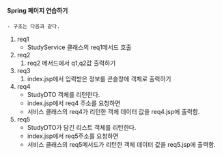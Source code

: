 #### Spring 페이지 연습하기
    - 구조는 다음과 같다.
1. req1
   + StudyService 클래스의 req1메서드 호출
2. req2
   1. req2 메서드에서 q1,q2값 출력하기
3. req3
   1. index.jsp에서 입력받은 정보를 콘솔창에 객체로 출력하기
4. req4
    * StudyDTO 객체를 리턴한다.
    * index.jsp에서 req4 주소를 요청하면
    * 서비스 클래스의 req4가 리턴한 객체 데이터 값을 req4.jsp에 출력함.
5. req5
    * StudyDTO가 담긴 리스트 객체를 리턴한다.
    * index.jsp에서 req5주소를 요청하면
    * 서비스 클래스의 req5메서드가 리턴한 객체 데이터 값을 req5.jsp에 출력함.